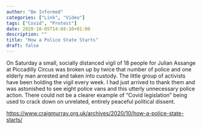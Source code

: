 ```yaml
---
author: "Be Informed"
categories: ["Link", "Video"]
tags: ["Covid", "Protest"]
date: 2020-10-05T14:04:10+01:00
description: ""
title: "How a Police State Starts"
draft: false
---
```


On Saturday a small, socially distanced vigil of 18 people for Julian  Assange at Piccadilly Circus was broken up by twice that number of  police and one elderly man arrested and taken into custody. The little  group of activists have been holding the vigil every week. I had just  arrived to thank them and was astonished to see eight police vans and  this utterly unnecessary police action. There could not be a clearer  example of “Covid legislation” being used to crack down on unrelated,  entirely peaceful political dissent.

https://www.craigmurray.org.uk/archives/2020/10/how-a-police-state-starts/